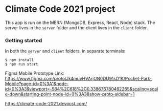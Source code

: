 # Climate Code 2021 project

This app is run on the MERN (MongoDB, Express, React, Node) stack. The server lives in the `server` folder and the client lives in the `client` folder.

### Getting started

In both the `server` and `client` folders, in separate terminals:

```
$ npm install
$ npm run start
```

Figma Mobile Prototype Link:
https://www.figma.com/proto/Jk4muvHVArjON0DU91sO1K/Pocket-Park-Mobile?page-id=0%3A1&node-id=0%3A3&viewport=-584%2C618%2C0.338676780462265&scaling=scale-down&starting-point-node-id=0%3A3&show-proto-sidebar=1

https://climate-code-2021.devpost.com/
